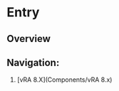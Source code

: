 [//]: # (Used just for navigation, should not have any information beside very basic one)
[//]: # (If you need to add information to an entry it needs to be moved outside to a different folder)
[//]: # (Change the title)
# Entry
[//]: # (Additional Information on the entry goes here)

[//]: # (What will you learn)
## Overview

[//]: # (External navigation)
[//]: # (Navigational links may have a short description after them separated by a `-`)
## Navigation:
1. [vRA 8.X](Components/vRA 8.x)
